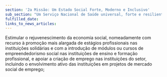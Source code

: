 ```yaml
---
section: '2a Missão: Um Estado Social Forte, Moderno e Inclusivo'
sub_section: "Um Serviço Nacional de Saúde universal, forte e resiliente"
fulfilled_date:
links_to_news_articles:
---
```


Estimular o rejuvenescimento da economia social, nomeadamente com recurso à promoção mais alargada de estágios profissionais nas instituições solidárias e com a introdução de módulos ou cursos de empreendedorismo social nas instituições de ensino e formação profissional, e apoiar a criação de emprego nas instituições do setor, incluindo o envolvimento ativo das instituições em projetos de mercado social de emprego;